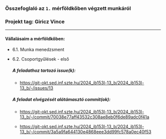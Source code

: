 ### Összefoglaló az `1.` mérföldkőben végzett munkáról

### Projekt tag: Giricz Vince

___

#### Vállalásaim a mérföldkőben: 

 - 6.1. Munka menedzsment
 - 6.2. Csoportgyűlések - első

    ##### A feladathoz tartozó issue(k):

     - https://git-okt.sed.inf.szte.hu/2024_ib153l-13_b/2024_ib153l-13_b/-/issues/13

    ##### A feladat elvégzését alátámasztó commit(ok):

     - https://git-okt.sed.inf.szte.hu/2024_ib153l-13_b/2024_ib153l-13_b/-/commit/70038e77aff43532c308ae8eb0f6de89adc0f41a
	
	- https://git-okt.sed.inf.szte.hu/2024_ib153l-13_b/2024_ib153l-13_b/-/commit/3a5a9fa644130e4868eee3dd99fc578a0ec40f53